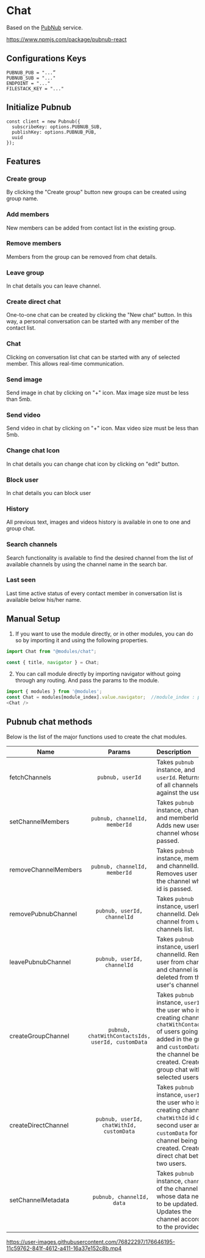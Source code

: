 # Chat

Based on the [PubNub](https://www.pubnub.com/) service.

https://www.npmjs.com/package/pubnub-react

## Configurations Keys

```
PUBNUB_PUB = "...”
PUBNUB_SUB = "..."
ENDPOINT = "..."
FILESTACK_KEY = "..."
```

## Initialize Pubnub

```
const client = new Pubnub({
  subscribeKey: options.PUBNUB_SUB,
  publishKey: options.PUBNUB_PUB,
  uuid
});
```

## Features

### Create group

By clicking the "Create group" button new groups can be created using group name.

### Add members

New members can be added from contact list in the existing group.

### Remove members

Members from the group can be removed from chat details.

### Leave group

In chat details you can leave channel.

### Create direct chat

One-to-one chat can be created by clicking the "New chat" button. In this way, a personal conversation can be started with any member of the contact list.

### Chat

Clicking on conversation list chat can be started with any of selected member. This allows real-time communication.

### Send image

Send image in chat by clicking on "+" icon. Max image size must be less than 5mb.

### Send video

Send video in chat by clicking on "+" icon. Max video size must be less than 5mb.

### Change chat Icon

In chat details you can change chat icon by clicking on "edit" button.

### Block user

In chat details you can block user

### History

All previous text, images and videos history is available in one to one and group chat.

### Search channels

Search functionality is available to find the desired channel from the list of available channels by using the channel name in the search bar.

### Last seen

Last time active status of every contact member in conversation list is available below his/her name.


## Manual Setup

1. If you want to use the module directly, or in other modules, you can do so by importing it and using the following properties.

```javascript
import Chat from "@modules/chat";

const { title, navigator } = Chat;
```

2. You can call module directly by importing navigator without going through any routing. And pass the params to the module.

```javascript
import { modules } from '@modules';
const Chat = modules[module_index].value.navigator;  //module_index : position of the module in modules folder
<Chat />
```


## Pubnub chat methods

Below is the list of  the major functions used to create the chat modules.

| Name              | Params              |  Description                                       |
| ----------------- |:-------------------:|:---------------------------------------------------|
| fetchChannels     | ` pubnub, userId ` |Takes `pubnub` instance, and `userId`. Returns a list of all channels against the user_id.|
| setChannelMembers | ` pubnub, channelId, memberId ` |Takes `pubnub` instance, channelId and memberId. Adds new user in channel whose id is passed. |
| removeChannelMembers | ` pubnub, channelId, memberId ` |Takes `pubnub` instance, memberId and channelId. Removes user from the channel whose id is passed.|
| removePubnubChannel| ` pubnub, userId, channelId ` |Takes `pubnub` instance, userId and channelId. Deletes channel from user's channels list.|
| leavePubnubChannel| ` pubnub, userId, channelId ` |Takes `pubnub` instance, userId and channelId. Removes user from channel and channel is deleted from the user's channel list.|
| createGroupChannel| ` pubnub, chatWithContactsIds, userId, customData ` |Takes `pubnub` instance, `userId` of the user who is creating channel, `chatWithContactsIds` of users going to be added in the group and `customData` for the channel being created. Creates group chat with selected users.|
| createDirectChannel|` pubnub, userId, chatWithId, customData ` |Takes `pubnub` instance, `userId` of the user who is creating channel, `chatWithId` id of the second user and `customData` for the channel being created. Creates direct chat between two users.|
| setChannelMetadata|` pubnub, channelId, data` |Takes `pubnub` instance, `channelId` of the channel whose data needs to be updated. Updates the channel according to the provided `data`.|




https://user-images.githubusercontent.com/76822297/176646195-11c59762-841f-4612-a411-16a37e152c8b.mp4

